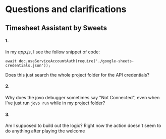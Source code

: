 # Questions and clarifications

## Timesheet Assistant by Sweets

#### 1. 

In my _app.js_, I see the follow snippet of code:

`await doc.useServiceAccountAuth(require('./google-sheets-credentials.json')); `

Does this just search the whole project folder for the API credentials?

#### 2. 

Why does the jovo debugger sometimes say "Not Connected", even when I've just run `jovo run` while in my project folder? 

#### 3. 

Am I supposed to build out the logic? Right now the action doesn't seem to do anything after playing the welcome 
